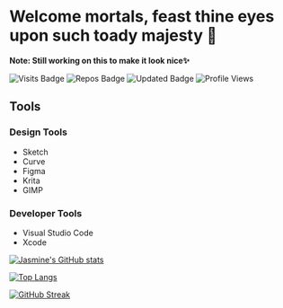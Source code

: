 # Welcome mortals, feast thine eyes upon such toady majesty 👑
**Note: Still working on this to make it look nice✨**


![Visits Badge](https://badges.pufler.dev/visits/TheGeneralKiwi/TheGeneralKiwi)
![Repos Badge](https://badges.pufler.dev/repos/TheGeneralKiwi)
![Updated Badge](https://badges.pufler.dev/updated/TheGeneralKiwi/TheGeneralKiwi)
![Profile Views](https://komarev.com/ghpvc/?username=TheGeneralKiwi&color=red)

## Tools

### Design Tools
- Sketch
- Curve
- Figma
- Krita
- GIMP

### Developer Tools
- Visual Studio Code
- Xcode

<!--![Sketch](https://img.shields.io/badge/Sketch-FFB387?style=for-the-badge&logo=sketch&logoColor=black)-->

[![Jasmine's GitHub stats](https://github-readme-stats.vercel.app/api?username=TheGeneralKiwi&show_icons=true&theme=onedark)](https://github.com/anuraghazra/github-readme-stats)

<!--[![Anurag's GitHub stats](https://github-readme-stats.vercel.app/api?username=anuraghazra)](https://github.com/anuraghazra/github-readme-stats)-->

<!--[![Anurag's GitHub stats](https://github-readme-stats.vercel.app/api?username=TheGeneralKiwi&show_icons=true&theme=dracula)](https://github.com/anuraghazra/github-readme-stats)-->


[![Top Langs](https://github-readme-stats.vercel.app/api/top-langs/?username=TheGeneralKiwi&layout=compact&theme=onedark)](https://github.com/anuraghazra/github-readme-stats)

[![GitHub Streak](http://github-readme-streak-stats.herokuapp.com?user=TheGeneralKiwi&theme=onedark&date_format=M%20j%5B%2C%20Y%5D)](https://git.io/streak-stats)



<!--

https://github.com/Ileriayo/markdown-badges
^ for skill badges (sketch, adobe, etc.)

https://shields.io/category/dependencies 
^ badge generator


You can find me on:
- [Medium](https://medium.com/@jaspeach)
- LinkedIn (Link)
-->


 
<!-- I"m looking forward to collaborate on smaller projects (as someone new to GitHub)
- I'm looking for help with anything honestly, pointers and corrections are more than welcome on any public project.
- Ask me about HTML, CSS, Airtable, etc. (Writing & Art included)

### Currently Learning:
- Swift/SwiftUI
- Advanced Web Development
- Javascript
- Limba română

### Currently Working On:
- Website to Sell My Art 
- Productivity App
- A Fantasy Novel
- A Game(?)

You can find me on:
- [Medium](https://medium.com/@jaspeach)


Fun Fact: I can move my ears-->

<!--
**TheGeneralKiwi/TheGeneralKiwi** is a ✨ _special_ ✨ repository because its `README.md` (this file) appears on your GitHub profile.

Here are some ideas to get you started:

- 🔭 I’m currently working on ...
- 🌱 I’m currently learning ...
- 👯 I’m looking to collaborate on ...
- 🤔 I’m looking for help with ...
- 💬 Ask me about ...
- 📫 How to reach me: ...
- 😄 Pronouns: ...
- ⚡ Fun fact: ...
-->
